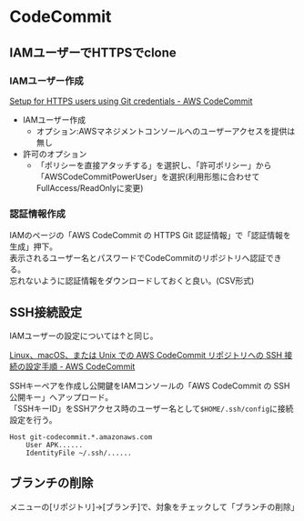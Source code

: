 # CodeCommit

## IAMユーザーでHTTPSでclone

### IAMユーザー作成

[Setup for HTTPS users using Git credentials - AWS CodeCommit](https://docs.aws.amazon.com/codecommit/latest/userguide/setting-up-gc.html)

- IAMユーザー作成
    - オプション:AWSマネジメントコンソールへのユーザーアクセスを提供は無し
- 許可のオプション
    - 「ポリシーを直接アタッチする」を選択し、「許可ポリシー」から「AWSCodeCommitPowerUser」を選択(利用形態に合わせてFullAccess/ReadOnlyに変更)

### 認証情報作成

IAMのページの「AWS CodeCommit の HTTPS Git 認証情報」で「認証情報を生成」押下。  
表示されるユーザー名とパスワードでCodeCommitのリポジトリへ認証できる。  
忘れないように認証情報をダウンロードしておくと良い。(CSV形式)

## SSH接続設定

IAMユーザーの設定については↑と同じ。

[Linux、macOS、または Unix での AWS CodeCommit リポジトリへの SSH 接続の設定手順 - AWS CodeCommit](https://docs.aws.amazon.com/ja_jp/codecommit/latest/userguide/setting-up-ssh-unixes.html)

SSHキーペアを作成し公開鍵をIAMコンソールの「AWS CodeCommit の SSH 公開キー」へアップロード。  
「SSHキーID」をSSHアクセス時のユーザー名として`$HOME/.ssh/config`に接続設定を行う。

```config
Host git-codecommit.*.amazonaws.com
    User APK......
    IdentityFile ~/.ssh/......
```

## ブランチの削除

メニューの[リポジトリ]->[ブランチ]で、対象をチェックして「ブランチの削除」
